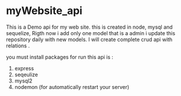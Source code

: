 # myWebsite_api
This is a Demo api for my web site. this is created in node, mysql and sequelize, Rigth now i add only one model that is a admin i update this repository daily with new models. I will create complete crud api with relations .


you must install packages for run this api is : 
1. express
2. seqeulize
3. mysql2
4. nodemon (for automatically restart your server)
